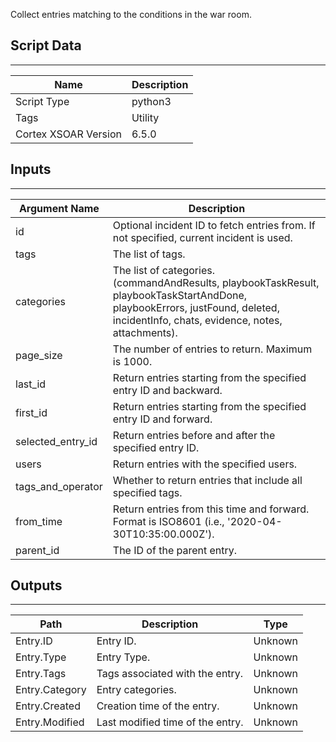 Collect entries matching to the conditions in the war room.

## Script Data

---

| **Name** | **Description** |
| --- | --- |
| Script Type | python3 |
| Tags | Utility |
| Cortex XSOAR Version | 6.5.0 |

## Inputs

---

| **Argument Name** | **Description** |
| --- | --- |
| id | Optional incident ID to fetch entries from. If not specified, current incident is used. |
| tags | The list of tags. |
| categories | The list of categories. \(commandAndResults, playbookTaskResult, playbookTaskStartAndDone, playbookErrors, justFound, deleted, incidentInfo, chats, evidence, notes, attachments\). |
| page_size | The number of entries to return. Maximum is 1000. |
| last_id | Return entries starting from the specified entry ID and backward. |
| first_id | Return entries starting from the specified entry ID and forward. |
| selected_entry_id | Return entries before and after the specified entry ID. |
| users | Return entries with the specified users. |
| tags_and_operator | Whether to return entries that include all specified tags. |
| from_time | Return entries from this time and forward. Format is ISO8601 \(i.e., '2020-04-30T10:35:00.000Z'\). |
| parent_id | The ID of the parent entry. |

## Outputs

---

| **Path** | **Description** | **Type** |
| --- | --- | --- |
| Entry.ID | Entry ID. | Unknown |
| Entry.Type | Entry Type. | Unknown |
| Entry.Tags | Tags associated with the entry. | Unknown |
| Entry.Category | Entry categories. | Unknown |
| Entry.Created | Creation time of the entry. | Unknown |
| Entry.Modified | Last modified time of the entry. | Unknown |
